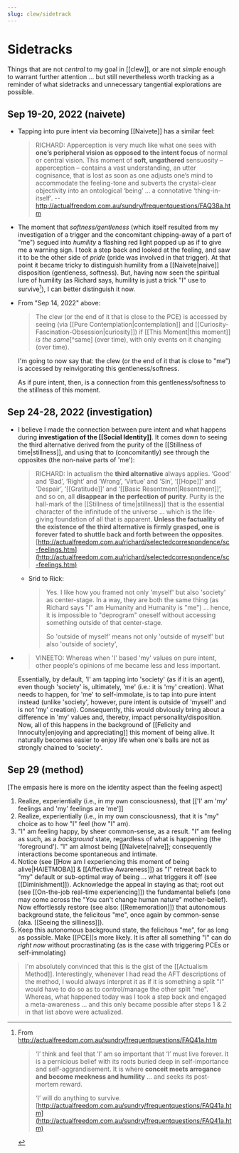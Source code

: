 ```yaml
---
slug: clew/sidetrack
---
```


# Sidetracks

Things that are not *central* to my goal in [[clew]], or are not *simple* enough to warrant further attention ... but still nevertheless worth tracking as a reminder of what sidetracks and unnecessary tangential explorations are possible.

## Sep 19-20, 2022 (naivete)

- Tapping into pure intent via becoming [[Naivete]] has a similar feel: 
    > RICHARD: Apperception is very much like what one sees with **one’s peripheral vision as opposed to the intent focus** of normal or central vision. This moment of **soft, ungathered** sensuosity – apperception – contains a vast understanding, an utter cognisance, that is lost as soon as one adjusts one’s mind to accommodate the feeling-tone and subverts the crystal-clear objectivity into an ontological ‘being’ ... a connotative ‘thing-in-itself’. -- http://actualfreedom.com.au/sundry/frequentquestions/FAQ38a.htm
- The moment that *softness/gentleness* (which itself resulted from my investigation of a trigger and the concomitant chipping-away of a part of "me") segued into *humility* a flashing red light popped up as if to give me a warning sign. I took a step back and looked at the feeling, and saw it to be the other side of *pride* (pride was involved in that trigger). At that point it became tricky to distinguish humility from a [[Naivete|naive]] disposition (gentleness, softness). But, having now seen the spiritual lure of humility (as Richard says, humility is just a trick "I" use to survive[^humility]), I can better distinguish it now.
- From "Sep 14, 2022" above:
    > The clew (or the end of it that is close to the PCE) is accessed by seeing (via [[Pure Contemplation|contemplation]] and [[Curiosity-Fascination-Obsession|curiosity]]) if [[This Moment|this moment]] _is the same_[^same] (over time), with only events on it changing (over time).

    I'm going to now say that: the clew (or the end of it that is close to "me") is accessed by reinvigorating this gentleness/softness.

    As if pure intent, then, is a connection from this gentleness/softness to the stillness of this moment.

## Sep 24-28, 2022 (investigation)


- I believe I made the connection between pure intent and what happens during **investigation of the [[Social Identity]]**. It comes down to seeing the third alternative derived from the purity of the [[Stillness of time|stillness]], and using that to (concomitantly) see through the opposites (the non-naive parts of 'me'):
    > RICHARD: In actualism the **third alternative** always applies. ‘Good’ and ‘Bad’, ‘Right’ and ‘Wrong’, ‘Virtue’ and ‘Sin’, ‘[[Hope]]’ and ‘Despair’, ‘[[Gratitude]]’ and ‘[[Basic Resentment|Resentment]]’, and so on, all **disappear in the perfection of purity**. Purity is the hall-mark of the [[Stillness of time|stillness]] that is the essential character of the infinitude of the universe ... which is the life-giving foundation of all that is apparent. **Unless the factuality of the existence of the third alternative is firmly grasped, one is forever fated to shuttle back and forth between the opposites**. [http://actualfreedom.com.au/richard/selectedcorrespondence/sc-feelings.htm](http://actualfreedom.com.au/richard/selectedcorrespondence/sc-feelings.htm)
    - Srid to Rick:
        > Yes. I like how you framed not only 'myself' but also 'society' as center-stage. In a way, they are both the same thing (as Richard says "I" am Humanity and Humanity is "me") ... hence, it is impossible to "deprogram" oneself without accessing something outside of that center-stage.
        > 
        > So 'outside of myself' means not only 'outside of myself' but also 'outside of society',
- > VINEETO: Whereas when 'I' based 'my' values on pure intent, other people's opinions of me became less and less important.

    Essentially, by default, 'I' am tapping into 'society' (as if it is an agent), even though 'society' is, ultimately, 'me' (i.e.: it is 'my' creation). What needs to happen, for 'me' to self-immolate, is to tap into pure intent instead (unlike 'society', however, pure intent is outside of 'myself' and is not 'my' creation). Consequently, this would obviously bring about a difference in 'my' values and, thereby, impact personality/disposition. Now, all of this happens in the background of [[Felicity and Innocuity|enjoying and appreciating]] this moment of being alive. It naturally becomes easier to enjoy life when one's balls are not as strongly chained to 'society'.

## Sep 29 (method)

[The empasis here is more on the identity aspect than the feeling aspect]

1. Realize, experientially (i.e., in my own consciousness), that [['I' am 'my' feelings and 'my' feelings are 'me']]
2. Realize, experientially (i.e., in my own consciousness), that it is "my" choice as to how "I" feel (how "I" am).
3. "I" am feeling happy, by sheer common-sense, as a result. "I" am feeling as such, as a *background* state, regardless of what is happening (the 'foreground'). "I" am almost being [[Naivete|naive]]; consequently interactions become spontaneous and intimate.
4. Notice (see [[How am I experiencing this moment of being alive|HAIETMOBA]] & [[Affective Awareness]]) as "I" retreat back to "my" default or sub-optimal way of being ... what triggers it off (see [[Diminishment]]). Acknowledge the appeal in staying as that; root out (see [[On-the-job real-time experiencing]]) the fundamental beliefs (one may come across the "You can't change human nature" mother-belief). Now effortlessly restore (see also: [[Rememoration]]) that autonomous background state, the felicitous "me", once again by common-sense (aka. [[Seeing the silliness]]).
5. Keep this autonomous background state, the felicitous "me", for as long as possible. Make [[PCE]]s more likely. It is after all something "I" can do *right now* without procrastinating (as is the case with triggering PCEs or self-immolating)

> I'm absolutely convinced that this is the gist of the [[Actualism Method]]. Interestingly, whenever I had read the AFT descriptions of the method, I would always interpret it as if it is something a split "I" would have to do so as to control/manage the other split "me". Whereas, what happened today was I took a step back and engaged a meta-awareness ... and this only became possible after steps 1 & 2 in that list above were actualized.



[^humility]: From http://actualfreedom.com.au/sundry/frequentquestions/FAQ41a.htm

    > ‘I’ think and feel that ‘I’ am so important that ‘I’ must live forever. It is a pernicious belief with its roots buried deep in self-importance and self-aggrandisement. It is where **conceit meets arrogance and become meekness and humility** ... and seeks its post-mortem reward.
    > 
    > ‘I’ will do anything to survive. [http://actualfreedom.com.au/sundry/frequentquestions/FAQ41a.htm](http://actualfreedom.com.au/sundry/frequentquestions/FAQ41a.htm)

